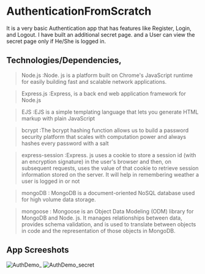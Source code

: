 # AuthenticationFromScratch

It is a very basic Authentication app that has features like Register, Login, and Logout. I have built an additional secret page. and a User can view the secret page only if He/She is logged in.

## Technologies/Dependencies,
>Node.js :Node. js is a platform built on Chrome's JavaScript runtime for easily building fast and scalable network applications.

>Express.js :Express, is a back end web application framework for Node.js 

>EJS  :EJS is a simple templating language that lets you generate HTML markup with plain JavaScript

>bcrypt :The bcrypt hashing function allows us to build a password security platform that scales with computation power and always hashes every password with a salt

>express-session :Express. js uses a cookie to store a session id (with an encryption signature) in the user's browser and then, on subsequent requests, uses the value of that cookie to retrieve session information stored on the server. It will help in remembering weather a user is logged in or not

>mongoDB : MongoDB is a document-oriented NoSQL database used for high volume data storage.

>mongoose : Mongoose is an Object Data Modeling (ODM) library for MongoDB and Node. js. It manages relationships between data, provides schema validation, and is used to translate between objects in code and the representation of those objects in MongoDB.



## App Screeshots

![AuthDemo_](https://user-images.githubusercontent.com/51289274/111869192-239bff80-89a4-11eb-885b-f182ed1fe400.png)
![AuthDemo_secret](https://user-images.githubusercontent.com/51289274/111869194-2565c300-89a4-11eb-81d9-dea4f6e2db90.png)

